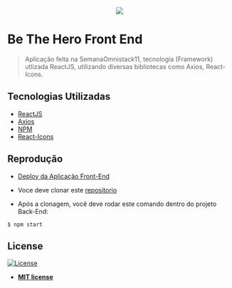 <p align="center">
  <img src="https://github.com/fl4m3x/be-the-hero/blob/master/img/logo3x.png?raw=true">
</p>



# Be The Hero Front End

> Aplicação feita na SemanaOmnistack11, tecnologia (Framework) utlizada ReactJS, utilizando diversas bibliotecas como Axios, React-Icons.

## Tecnologias Utilizadas
- <a href="https://pt-br.reactjs.org/">ReactJS</a>
- <a href="https://github.com/axios/axios">Axios</a>
- <a href="https://www.npmjs.com/">NPM</a>
- <a href="https://react-icons.netlify.com/#/">React-Icons</a>


## Reprodução

- <a href="https://sharp-minsky-6234fd.netlify.com/">Deploy da Aplicação Front-End</a>

- Voce deve clonar este <a href="https://github.com/NicolasMenezzes/Be-The-Hero-NodeJS">repositorio</a>


- Após a clonagem, você deve rodar este comando dentro do projeto Back-End:
>

```shell
$ npm start
```
## License

[![License](http://img.shields.io/:license-mit-blue.svg?style=flat-square)](http://badges.mit-license.org)

- **[MIT license](http://opensource.org/licenses/mit-license.php)**
